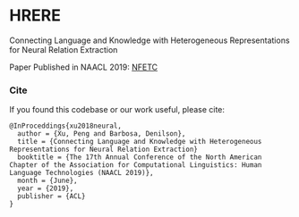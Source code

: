 # HRERE

Connecting Language and Knowledge with Heterogeneous Representations for Neural Relation Extraction

Paper Published in NAACL 2019: [NFETC](https://arxiv.org/abs/1803.03378)

### Cite

If you found this codebase or our work useful, please cite:

```
@InProceddings{xu2018neural,
  author = {Xu, Peng and Barbosa, Denilson},
  title = {Connecting Language and Knowledge with Heterogeneous Representations for Neural Relation Extraction}
  booktitle = {The 17th Annual Conference of the North American Chapter of the Association for Computational Linguistics: Human Language Technologies (NAACL 2019)},
  month = {June},
  year = {2019},
  publisher = {ACL}
}
```
